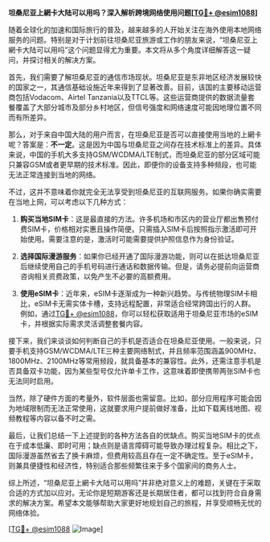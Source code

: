 **坦桑尼亚上網卡大陆可以用吗？深入解析跨境网络使用问题[[TG💪+ @esim1088](https://t.me/s/esim1088)]**

随着全球化的加速和国际旅行的普及，越来越多的人开始关注在海外使用本地网络服务的问题。特别是对于计划前往坦桑尼亚旅游或工作的朋友来说，“坦桑尼亚上網卡大陆可以用吗”这个问题显得尤为重要。本文将从多个角度详细解答这一疑问，并探讨相关的解决方案。

首先，我们需要了解坦桑尼亚的通信市场现状。坦桑尼亚是东非地区经济发展较快的国家之一，其通信基础设施近年来得到了显著改善。目前，该国的主要移动运营商包括Vodacom、Airtel Tanzania以及TTCL等。这些运营商提供的数据流量套餐覆盖了大部分城市及部分乡村地区，但信号强度和网络速度可能因地理位置不同而有所差异。

那么，对于来自中国大陆的用户而言，在坦桑尼亚是否可以直接使用当地的上網卡呢？答案是：**不一定**。这是因为中国与坦桑尼亚之间存在技术标准上的差异。具体来说，中国的手机大多支持GSM/WCDMA/LTE制式，而坦桑尼亚的部分区域可能只兼容GSM或者更早期的技术标准。因此，即便你的设备支持多种频段，也可能无法正常连接到当地的网络。

不过，这并不意味着你就完全无法享受到坦桑尼亚的互联网服务。如果你确实需要在当地上网，可以考虑以下几种方式：

1. **购买当地SIM卡**：这是最直接的方法。许多机场和市区内的营业厅都出售预付费SIM卡，价格相对实惠且操作简便。只需插入SIM卡后按照指示激活即可开始使用。需要注意的是，激活时可能需要提供护照信息作为身份验证。

2. **选择国际漫游服务**：如果你已经开通了国际漫游功能，则可以在抵达坦桑尼亚后继续使用自己的手机号码进行通话和数据传输。但是，请务必提前向运营商咨询相关资费政策，以免产生不必要的高额费用。

3. **使用eSIM卡**：近年来，eSIM卡逐渐成为一种新兴趋势。与传统物理SIM卡相比，eSIM卡无需实体卡槽，支持远程配置，非常适合经常跨国出行的人群。例如，通过[TG💪+ @esim1088](https://t.me/s/esim1088)，你可以轻松获取适用于坦桑尼亚市场的eSIM卡，并根据实际需求灵活调整套餐内容。

接下来，我们来谈谈如何判断自己的手机是否适合在坦桑尼亚使用。一般来说，只要手机支持GSM/WCDMA/LTE三种主要网络制式，并且频率范围涵盖900MHz、1800MHz、2100MHz等常用频段，就具备基本的兼容性。此外，还需注意手机是否具备双卡功能，因为某些型号仅允许单卡工作，这意味着即使携带两张SIM卡也无法同时启用。

当然，除了硬件方面的考量外，软件层面也需留意。比如，部分应用程序可能会因为地域限制而无法正常使用，这就要求用户提前做好准备，比如下载离线地图、视频教程等内容以备不时之需。

最后，让我们总结一下上述提到的各种方法各自的优缺点。购买当地SIM卡的优点在于成本低廉、即时可用；缺点则是语言障碍可能导致办理过程复杂。相比之下，国际漫游虽然省去了换卡麻烦，但费用较高且存在一定不确定性。至于eSIM卡，则兼具便捷性和经济性，特别适合那些频繁往来于多个国家间的商务人士。

综上所述，“坦桑尼亚上網卡大陆可以用吗”并非绝对意义上的难题，关键在于采取合适的方式加以应对。无论你是短期游客还是长期居住者，都可以找到符合自身需求的解决方案。希望本文能够帮助大家更好地规划自己的旅程，并享受顺畅无忧的网络体验。

[[TG💪+ @esim1088](https://t.me/s/esim1088) ![Image](https://i.postimg.cc/4NQfJmqS/Snipaste-2025-05-13-00-14-12.png)]